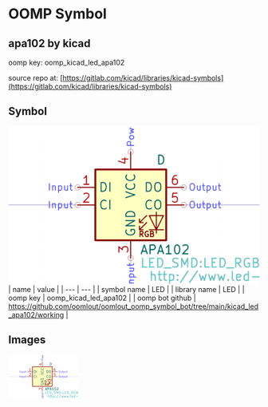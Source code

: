 # OOMP Symbol  
## apa102  by kicad  
  
oomp key: oomp_kicad_led_apa102  
  
source repo at: [https://gitlab.com/kicad/libraries/kicad-symbols](https://gitlab.com/kicad/libraries/kicad-symbols)  
## Symbol  
  
[![working.png](working_600.png)](working.png)  
| name | value | 
| --- | --- | 
| symbol name | LED | 
| library name | LED | 
| oomp key | oomp_kicad_led_apa102 | 
| oomp bot github | https://github.com/oomlout/oomlout_oomp_symbol_bot/tree/main/kicad_led_apa102/working | 
## Images  
  
[![working.png](working_140.png)](working.png)  
